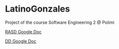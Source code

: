 # LatinoGonzales
Project of the course Software Engineering 2 @ Polimi

[RASD Google Doc](https://docs.google.com/document/d/1Z-aNboQsOt5mWlJ1uMf4Dzswo4QV9_XJg1KoSZA9fa8/edit?usp=sharing)

[DD Google Doc](https://docs.google.com/document/d/1xxM82HL1Tnz3JQ_Cssc0TM6hRQiYxSZpW75NnDreSkc/edit?usp=sharing)
